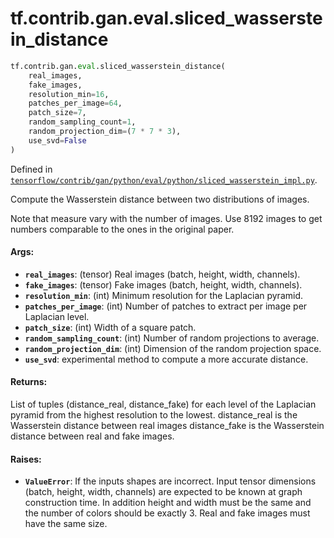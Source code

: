 <div itemscope itemtype="http://developers.google.com/ReferenceObject">
<meta itemprop="name" content="tf.contrib.gan.eval.sliced_wasserstein_distance" />
</div>

# tf.contrib.gan.eval.sliced_wasserstein_distance

``` python
tf.contrib.gan.eval.sliced_wasserstein_distance(
    real_images,
    fake_images,
    resolution_min=16,
    patches_per_image=64,
    patch_size=7,
    random_sampling_count=1,
    random_projection_dim=(7 * 7 * 3),
    use_svd=False
)
```



Defined in [`tensorflow/contrib/gan/python/eval/python/sliced_wasserstein_impl.py`](https://www.tensorflow.org/code/tensorflow/contrib/gan/python/eval/python/sliced_wasserstein_impl.py).

Compute the Wasserstein distance between two distributions of images.

Note that measure vary with the number of images. Use 8192 images to get
numbers comparable to the ones in the original paper.

#### Args:

* <b>`real_images`</b>: (tensor) Real images (batch, height, width, channels).
* <b>`fake_images`</b>: (tensor) Fake images (batch, height, width, channels).
* <b>`resolution_min`</b>: (int) Minimum resolution for the Laplacian pyramid.
* <b>`patches_per_image`</b>: (int) Number of patches to extract per image per
      Laplacian level.
* <b>`patch_size`</b>: (int) Width of a square patch.
* <b>`random_sampling_count`</b>: (int) Number of random projections to average.
* <b>`random_projection_dim`</b>: (int) Dimension of the random projection space.
* <b>`use_svd`</b>: experimental method to compute a more accurate distance.

#### Returns:

List of tuples (distance_real, distance_fake) for each level of the
Laplacian pyramid from the highest resolution to the lowest.
  distance_real is the Wasserstein distance between real images
  distance_fake is the Wasserstein distance between real and fake images.

#### Raises:

* <b>`ValueError`</b>: If the inputs shapes are incorrect. Input tensor dimensions
    (batch, height, width, channels) are expected to be known at graph
    construction time. In addition height and width must be the same and the
    number of colors should be exactly 3. Real and fake images must have the
    same size.